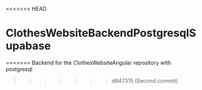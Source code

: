 <<<<<<< HEAD
# ClothesWebsiteBackendPostgresqlSupabase
=======
Backend for the ClothesWebsiteAngular repository with postgresql
>>>>>>> d847315 (Second commit)
